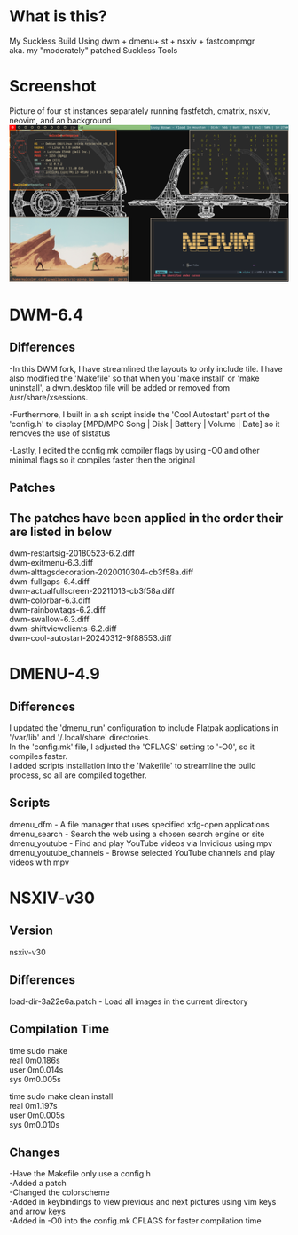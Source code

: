 # What is this?

My Suckless Build Using dwm + dmenu+ st + nsxiv + fastcompmgr <br />
aka. my "moderately" patched Suckless Tools

# Screenshot

Picture of four st instances separately running fastfetch, cmatrix, nsxiv, neovim, and an background
![Alt text](desktop.png)

# DWM-6.4

Differences
-----------
-In this DWM fork, I have streamlined the layouts to only include tile. I have also modified the 'Makefile' so that when you 'make install' or 'make uninstall', a dwm.desktop file will be added or removed from /usr/share/xsessions. 

-Furthermore, I built in a sh script inside the 'Cool Autostart' part of the 'config.h' to display [MPD/MPC Song | Disk | Battery | Volume | Date] so it removes the use of slstatus

-Lastly, I edited the config.mk compiler flags by using -O0 and other minimal flags so it compiles faster then the original


Patches
-------
The patches have been applied in the order their are listed in below
-------
dwm-restartsig-20180523-6.2.diff<br />
dwm-exitmenu-6.3.diff<br />
dwm-alttagsdecoration-2020010304-cb3f58a.diff<br />
dwm-fullgaps-6.4.diff<br />
dwm-actualfullscreen-20211013-cb3f58a.diff<br />
dwm-colorbar-6.3.diff<br />
dwm-rainbowtags-6.2.diff<br />
dwm-swallow-6.3.diff<br />
dwm-shiftviewclients-6.2.diff<br />
dwm-cool-autostart-20240312-9f88553.diff<br />

# DMENU-4.9

Differences
-----------
I updated the 'dmenu_run' configuration to include Flatpak applications in '/var/lib' and '/.local/share' directories.<br />
In the 'config.mk' file, I adjusted the 'CFLAGS' setting to '-O0', so it compiles faster.<br />
I added scripts installation into the 'Makefile' to streamline the build process, so all are compiled together.<br />


Scripts
-------
dmenu_dfm - A file manager that uses specified xdg-open applications<br />
dmenu_search - Search the web using a chosen search engine or site<br />
dmenu_youtube - Find and play YouTube videos via Invidious using mpv<br />
dmenu_youtube_channels - Browse selected YouTube channels and play videos with mpv<br />

# NSXIV-v30

Version
-------
nsxiv-v30

Differences
-----------
load-dir-3a22e6a.patch - Load all images in the current directory 
 
Compilation Time
----------------
time sudo make<br />
real    0m0.186s<br />
user    0m0.014s<br />
sys     0m0.005s<br />

time sudo make clean install<br />
real    0m1.197s<br />
user    0m0.005s<br />
sys     0m0.010s<br />

Changes
-------
-Have the Makefile only use a config.h<br />
-Added a patch<br />
-Changed the colorscheme<br />
-Added in keybindings to view previous and next pictures using vim keys and arrow keys<br />
-Added in -O0 into the config.mk CFLAGS for faster compilation time<br />


